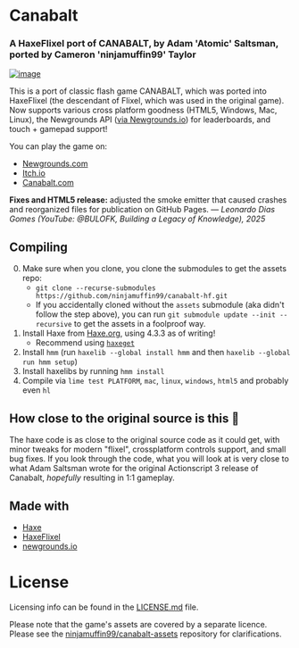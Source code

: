 # Canabalt

### A HaxeFlixel port of CANABALT, by Adam 'Atomic' Saltsman, ported by Cameron 'ninjamuffin99' Taylor

[![image](https://github.com/ninjamuffin99/canabalt-hf/assets/22229331/70e3b71a-9625-4c51-a335-3d4781aa7de3)](https://www.newgrounds.com/portal/view/510303)

This is a port of classic flash game CANABALT, which was ported into HaxeFlixel (the descendant of Flixel, which was used in the original game). Now supports various cross platform goodness (HTML5, Windows, Mac, Linux), the Newgrounds API ([via Newgrounds.io](https://newgrounds.io)) for leaderboards, and touch + gamepad support!

You can play the game on:

- [Newgrounds.com](https://www.newgrounds.com/portal/view/510303)
- [Itch.io](https://finji.itch.io/canabalt-classic)
- [Canabalt.com](https://canabalt.com/)

**Fixes and HTML5 release:** adjusted the smoke emitter that caused crashes and reorganized files for publication on GitHub Pages. — _Leonardo Dias Gomes (YouTube: @BULOFK, Building a Legacy of Knowledge), 2025_

## Compiling

0. Make sure when you clone, you clone the submodules to get the assets repo:
   - `git clone --recurse-submodules https://github.com/ninjamuffin99/canabalt-hf.git`
   - If you accidentally cloned without the `assets` submodule (aka didn't follow the step above), you can run `git submodule update --init --recursive` to get the assets in a foolproof way.
1. Install Haxe from [Haxe.org](https://haxe.org), using 4.3.3 as of writing!
   - Recommend using [`haxeget`](https://github.com/l0go/haxeget)
2. Install `hmm` (run `haxelib --global install hmm` and then `haxelib --global run hmm setup`)
3. Install haxelibs by running `hmm install`
4. Compile via `lime test PLATFORM`, `mac`, `linux`, `windows`, `html5` and probably even `hl`

## How close to the original source is this 🤔

The haxe code is as close to the original source code as it could get, with minor tweaks for modern "flixel", crossplatform controls support, and small bug fixes. If you look through the code, what you will look at is very close to what Adam Saltsman wrote for the original Actionscript 3 release of Canabalt, _hopefully_ resulting in 1:1 gameplay.

## Made with

- [Haxe](https://haxe.org)
- [HaxeFlixel](https://haxeflixel.com)
- [newgrounds.io](https://newgrounds.io)

# License

Licensing info can be found in the [LICENSE.md](LICENSE.md) file.

Please note that the game's assets are covered by a separate licence. Please see the [ninjamuffin99/canabalt-assets](https://github.com/ninjamuffin99/canabalt-assets/blob/main/LICENSE.md) repository for clarifications.

